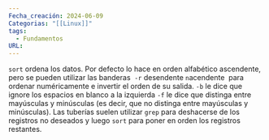 ```yaml
---
Fecha_creación: 2024-06-09
Categorias: "[[Linux]]"
tags:
  - Fundamentos
URL:
---
```

`sort` ordena los datos. 
Por defecto lo hace en orden alfabético ascendente, pero se pueden utilizar las banderas 
`-r` desendente `n`acendente  para ordenar numéricamente e invertir el orden de su salida.
`-b` le dice que ignore los espacios en blanco a la izquierda
`-f` le dice que distinga entre mayúsculas y minúsculas (es decir, que no distinga entre mayúsculas y minúsculas).
Las tuberías suelen utilizar `grep` para deshacerse de los registros no deseados y luego `sort` para poner en orden los registros restantes.



